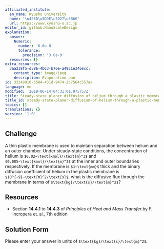 ```yaml
---
affiliated_institute:
  en_name: Kyushu University
  name: "\u4E5D\u5DDE\u5927\u5B66"
  url: https://www.kyushu-u.ac.jp
editor_id: github.NanoScaleDesign
explanation:
  answer:
    Numeric:
      number: '6.0e-8'
      tolerance:
        precision: '3.0e-9'
  resources: {}
extra_resources:
  3aa238f5-d586-4b63-b76e-a4931e346ecc:
    content_type: image/jpeg
    description: Evaporation pan
id: 33349010-5584-431d-9474-2c7564c557aa
language: en
modified: '2019-06-14T04:31:01.975757Z'
title: Steady-state planer diffusion of helium through a plastic membrane in kg/s/m^2
title_id: steady-state-planer-diffusion-of-helium-through-a-plastic-membrane-in-kgsm2
topics: []
translations: {}
version: '1.0'
---
```


## Challenge
A thin plastic membrane is used to maintain separation between helium and an outer chamber. Under steady-state conditions, the concentration of helium is `$0.02~\text{kmol}/\text{m}^3$` and `$0.005~\text{kmol}/\text{m}^3$` at the inner and outer boundaries respectively. If the membrane is `$1~\text{mm}$` thick and the binary diffusion coefficient of helium in the plastic membrane is `$10^{-9}~\text{m}^2/\text{s}$`, what is the diffusive flux through the membrane in terms of `$\text{kg}/\text{s}/\text{m}^2$`?


## Resources
- Section **14.4.1** to **14.4.3** of *Principles of Heat and Mass Transfer* by F. Incropera et. al., 7th edition


## Solution Form
Please enter your answer in units of `$\text{kg}/\text{s}/\text{m}^2$`.
